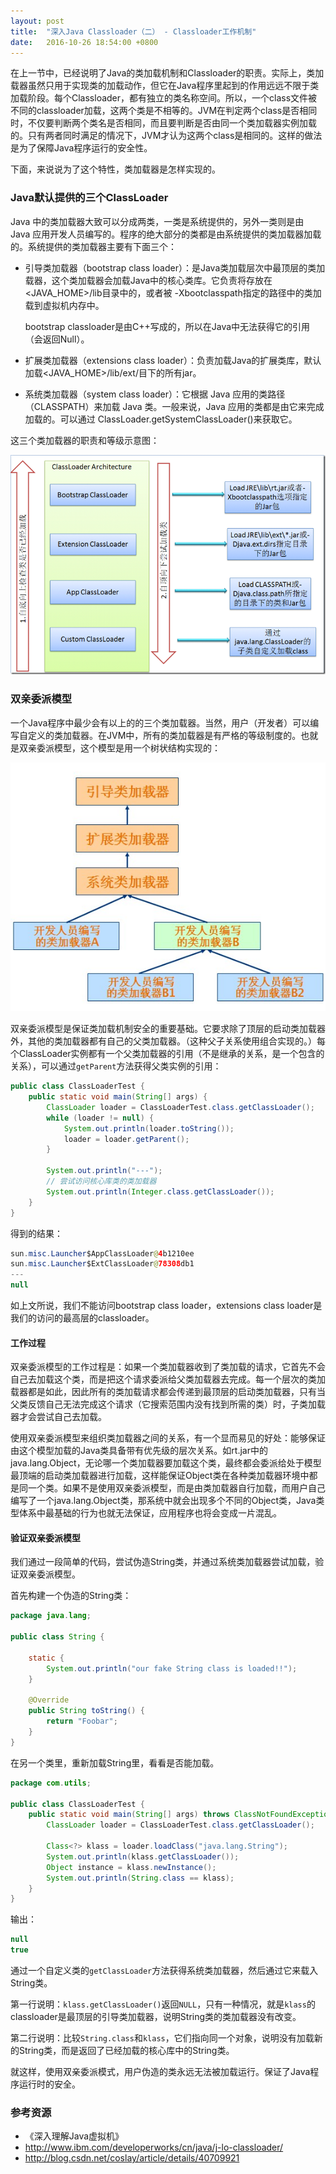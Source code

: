 ```yaml
---
layout: post
title:  "深入Java Classloader（二） - Classloader工作机制"
date:   2016-10-26 18:54:00 +0800
---
```


在上一节中，已经说明了Java的类加载机制和Classloader的职责。实际上，类加载器虽然只用于实现类的加载动作，但它在Java程序里起到的作用远远不限于类加载阶段。每个Classloader，都有独立的类名称空间。所以，一个class文件被不同的classloader加载，这两个类是不相等的。JVM在判定两个class是否相同时，不仅要判断两个类名是否相同，而且要判断是否由同一个类加载器实例加载的。只有两者同时满足的情况下，JVM才认为这两个class是相同的。这样的做法是为了保障Java程序运行的安全性。

下面，来说说为了这个特性，类加载器是怎样实现的。

### Java默认提供的三个ClassLoader

Java 中的类加载器大致可以分成两类，一类是系统提供的，另外一类则是由 Java 应用开发人员编写的。程序的绝大部分的类都是由系统提供的类加载器加载的。系统提供的类加载器主要有下面三个：

- 引导类加载器（bootstrap class loader）：是Java类加载层次中最顶层的类加载器，这个类加载器会加载Java中的核心类库。它负责将存放在<JAVA_HOME>/lib目录中的，或者被 -Xbootclasspath指定的路径中的类加载到虚拟机内存中。

   bootstrap classloader是由C++写成的，所以在Java中无法获得它的引用（会返回Null）。

- 扩展类加载器（extensions class loader）：负责加载Java的扩展类库，默认加载<JAVA_HOME>/lib/ext/目下的所有jar。

- 系统类加载器（system class loader）：它根据 Java 应用的类路径（CLASSPATH）来加载 Java 类。一般来说，Java 应用的类都是由它来完成加载的。可以通过 ClassLoader.getSystemClassLoader()来获取它。

这三个类加载器的职责和等级示意图：

![Alt](/images/classloader(6).gif)

### 双亲委派模型

一个Java程序中最少会有以上的的三个类加载器。当然，用户（开发者）可以编写自定义的类加载器。在JVM中，所有的类加载器是有严格的等级制度的。也就是双亲委派模型，这个模型是用一个树状结构实现的：

![Alt](/images/classloader(7).jpg)

双亲委派模型是保证类加载机制安全的重要基础。它要求除了顶层的启动类加载器外，其他的类加载器都有自己的父类加载器。（这种父子关系使用组合实现的。）每个ClassLoader实例都有一个父类加载器的引用（不是继承的关系，是一个包含的关系），可以通过`getParent`方法获得父类实例的引用：

~~~ java
public class ClassLoaderTest {
    public static void main(String[] args) {
        ClassLoader loader = ClassLoaderTest.class.getClassLoader();
        while (loader != null) {
            System.out.println(loader.toString());
            loader = loader.getParent();
        }

        System.out.println("---");
        // 尝试访问核心库类的类加载器
        System.out.println(Integer.class.getClassLoader());
    }
}
~~~

得到的结果：

~~~ java
sun.misc.Launcher$AppClassLoader@4b1210ee
sun.misc.Launcher$ExtClassLoader@78308db1
---
null
~~~

如上文所说，我们不能访问bootstrap class loader，extensions class loader是我们的访问的最高层的classloader。

#### 工作过程

双亲委派模型的工作过程是：如果一个类加载器收到了类加载的请求，它首先不会自己去加载这个类，而是把这个请求委派给父类加载器去完成。每一个层次的类加载器都是如此，因此所有的类加载请求都会传递到最顶层的启动类加载器，只有当父类反馈自己无法完成这个请求（它搜索范围内没有找到所需的类）时，子类加载器才会尝试自己去加载。

使用双亲委派模型来组织类加载器之间的关系，有一个显而易见的好处：能够保证由这个模型加载的Java类具备带有优先级的层次关系。如rt.jar中的java.lang.Object，无论哪一个类加载器要加载这个类，最终都会委派给处于模型最顶端的启动类加载器进行加载，这样能保证Object类在各种类加载器环境中都是同一个类。如果不是使用双亲委派模型，而是由类加载器自行加载，而用户自己编写了一个java.lang.Object类，那系统中就会出现多个不同的Object类，Java类型体系中最基础的行为也就无法保证，应用程序也将会变成一片混乱。

#### 验证双亲委派模型

我们通过一段简单的代码，尝试伪造String类，并通过系统类加载器尝试加载，验证双亲委派模型。

首先构建一个伪造的String类：

~~~ java
package java.lang;

public class String {

    static {
        System.out.println("our fake String class is loaded!!");
    }

    @Override
    public String toString() {
        return "Foobar";
    }
}
~~~

在另一个类里，重新加载String里，看看是否能加载。

~~~ java
package com.utils;

public class ClassLoaderTest {
    public static void main(String[] args) throws ClassNotFoundException, IllegalAccessException, InstantiationException {
        ClassLoader loader = ClassLoaderTest.class.getClassLoader();

        Class<?> klass = loader.loadClass("java.lang.String");
        System.out.println(klass.getClassLoader());
        Object instance = klass.newInstance();
        System.out.println(String.class == klass);
    }
}
~~~

输出：

~~~ java
null
true
~~~

通过一个自定义类的`getClassLoader`方法获得系统类加载器，然后通过它来载入String类。

第一行说明：`klass.getClassLoader()`返回`NULL`，只有一种情况，就是`klass`的classloader是最顶层的引导类加载器，说明String类的类加载器没有改变。

第二行说明：比较`String.class`和`klass`，它们指向同一个对象，说明没有加载新的String类，而是返回了已经加载的核心库中的String类。

就这样，使用双亲委派模式，用户伪造的类永远无法被加载运行。保证了Java程序运行时的安全。

### 参考资源

- 《深入理解Java虚拟机》
- http://www.ibm.com/developerworks/cn/java/j-lo-classloader/
- http://blog.csdn.net/coslay/article/details/40709921
